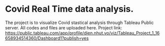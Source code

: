 # Covid Real Time data analysis. 
The project is to visualize Covid stastical analysis through Tableau Public server. All codes and files are uploaded here. 
Project link: https://public.tableau.com/app/profile/dien.nhut.vo/viz/Tableau_Project_1_16658934514360/Dashboard1?publish=yes
